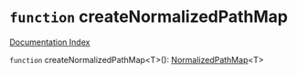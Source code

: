 # `function` createNormalizedPathMap

[Documentation Index](../README.md)

`function` createNormalizedPathMap\<T>(): [NormalizedPathMap](../interface.NormalizedPathMap/README.md)\<T>


